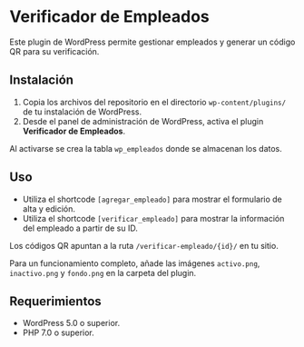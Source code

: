 # Verificador de Empleados

Este plugin de WordPress permite gestionar empleados y generar un código QR para su verificación.

## Instalación
1. Copia los archivos del repositorio en el directorio `wp-content/plugins/` de tu instalación de WordPress.
2. Desde el panel de administración de WordPress, activa el plugin **Verificador de Empleados**.

Al activarse se crea la tabla `wp_empleados` donde se almacenan los datos.

## Uso
- Utiliza el shortcode `[agregar_empleado]` para mostrar el formulario de alta y edición.
- Utiliza el shortcode `[verificar_empleado]` para mostrar la información del empleado a partir de su ID.

Los códigos QR apuntan a la ruta `/verificar-empleado/{id}/` en tu sitio.

Para un funcionamiento completo, añade las imágenes `activo.png`, `inactivo.png` y `fondo.png` en la carpeta del plugin.

## Requerimientos
- WordPress 5.0 o superior.
- PHP 7.0 o superior.


